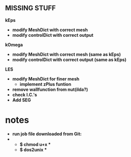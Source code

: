 ## MISSING STUFF <b>
kEps <b>
- modify MeshDict with correct mesh
- modify controlDict with correct output

kOmega <b>
- modify MeshDict with correct mesh (same as kEps)
- modify controlDict with correct output (same as kEps)

LES
- modify MeshDict for finer mesh
    - implement zPlus funtion
- remove wallfunction from nut(ilda?)
- check I.C.'s
- Add SEG


# notes
- run job file downloaded from Git:
- - $ chmod u+x *
  - $ dos2unix *


